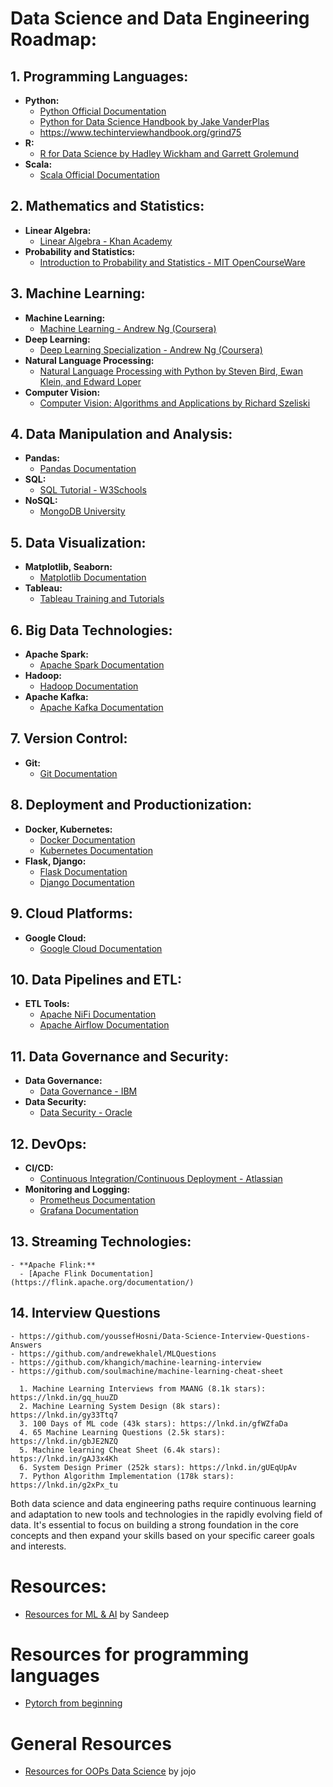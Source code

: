 # Data Science and Data Engineering Roadmap:

## 1. Programming Languages:
   - **Python:** 
     - [Python Official Documentation](https://docs.python.org/)
     - [Python for Data Science Handbook by Jake VanderPlas](https://jakevdp.github.io/PythonDataScienceHandbook/)
     - https://www.techinterviewhandbook.org/grind75
   - **R:** 
     - [R for Data Science by Hadley Wickham and Garrett Grolemund](https://r4ds.had.co.nz/)
   - **Scala:** 
     - [Scala Official Documentation](https://docs.scala-lang.org/)

## 2. Mathematics and Statistics:
   - **Linear Algebra:** 
     - [Linear Algebra - Khan Academy](https://www.khanacademy.org/math/linear-algebra)
   - **Probability and Statistics:** 
     - [Introduction to Probability and Statistics - MIT OpenCourseWare](https://ocw.mit.edu/courses/mathematics/18-05-introduction-to-probability-and-statistics-spring-2014/)

## 3. Machine Learning:
   - **Machine Learning:** 
     - [Machine Learning - Andrew Ng (Coursera)](https://www.coursera.org/learn/machine-learning)
   - **Deep Learning:** 
     - [Deep Learning Specialization - Andrew Ng (Coursera)](https://www.coursera.org/specializations/deep-learning)
   - **Natural Language Processing:** 
     - [Natural Language Processing with Python by Steven Bird, Ewan Klein, and Edward Loper](https://www.nltk.org/book/)
   - **Computer Vision:** 
     - [Computer Vision: Algorithms and Applications by Richard Szeliski](https://www.microsoft.com/en-us/research/people/rick-szeliski/)

## 4. Data Manipulation and Analysis:
   - **Pandas:** 
     - [Pandas Documentation](https://pandas.pydata.org/docs/)
   - **SQL:** 
     - [SQL Tutorial - W3Schools](https://www.w3schools.com/sql/)
   - **NoSQL:** 
     - [MongoDB University](https://university.mongodb.com/)

## 5. Data Visualization:
   - **Matplotlib, Seaborn:** 
     - [Matplotlib Documentation](https://matplotlib.org/stable/contents.html)
   - **Tableau:** 
     - [Tableau Training and Tutorials](https://www.tableau.com/learn/training)

## 6. Big Data Technologies:
   - **Apache Spark:** 
     - [Apache Spark Documentation](https://spark.apache.org/docs/latest/)
   - **Hadoop:** 
     - [Hadoop Documentation](https://hadoop.apache.org/docs/current/)
   - **Apache Kafka:** 
     - [Apache Kafka Documentation](https://kafka.apache.org/documentation/)

## 7. Version Control:
   - **Git:** 
     - [Git Documentation](https://git-scm.com/doc)

## 8. Deployment and Productionization:
   - **Docker, Kubernetes:** 
     - [Docker Documentation](https://docs.docker.com/)
     - [Kubernetes Documentation](https://kubernetes.io/docs/)
   - **Flask, Django:** 
     - [Flask Documentation](https://flask.palletsprojects.com/en/2.0.x/)
     - [Django Documentation](https://docs.djangoproject.com/en/4.0/)

## 9. Cloud Platforms:
   - **Google Cloud:** 
     - [Google Cloud Documentation](https://cloud.google.com/docs)

## 10. Data Pipelines and ETL:
   - **ETL Tools:** 
     - [Apache NiFi Documentation](https://nifi.apache.org/docs.html)
     - [Apache Airflow Documentation](https://airflow.apache.org/docs/)

## 11. Data Governance and Security:
   - **Data Governance:** 
     - [Data Governance - IBM](https://www.ibm.com/cloud/learn/data-governance)
   - **Data Security:** 
     - [Data Security - Oracle](https://www.oracle.com/security/)

## 12. DevOps:
   - **CI/CD:** 
     - [Continuous Integration/Continuous Deployment - Atlassian](https://www.atlassian.com/continuous-delivery)
   - **Monitoring and Logging:** 
     - [Prometheus Documentation](https://prometheus.io/docs/)
     - [Grafana Documentation](https://grafana.com/docs/grafana/latest/)

## 13. Streaming Technologies:
    - **Apache Flink:** 
      - [Apache Flink Documentation](https://flink.apache.org/documentation/)

## 14. Interview Questions 
    - https://github.com/youssefHosni/Data-Science-Interview-Questions-Answers
    - https://github.com/andrewekhalel/MLQuestions
    - https://github.com/khangich/machine-learning-interview
    - https://github.com/soulmachine/machine-learning-cheat-sheet

      1. Machine Learning Interviews from MAANG (8.1k stars): https://lnkd.in/gq_huuZD
      2. Machine Learning System Design (8k stars): https://lnkd.in/gy33Ttq7
      3. 100 Days of ML code (43k stars): https://lnkd.in/gfWZfaDa
      4. 65 Machine Learning Questions (2.5k stars): https://lnkd.in/gbJE2NZQ
      5. Machine learning Cheat Sheet (6.4k stars): https://lnkd.in/gAJ3x4Kh
      6. System Design Primer (252k stars): https://lnkd.in/gUEqUpAv
      7. Python Algorithm Implementation (178k stars): https://lnkd.in/g2xPx_tu



Both data science and data engineering paths require continuous learning and adaptation to new tools and technologies in the rapidly evolving field of data. It's essential to focus on building a strong foundation in the core concepts and then expand your skills based on your specific career goals and interests.


# Resources:
   - [Resources for ML & AI](https://cloudy-salary-28d.notion.site/Resources-for-ML-AI-e9b3ac3a030341908d1e9cfc9b7c2309) by Sandeep


# Resources for programming languages 
   - [Pytorch from beginning](https://github.com/fastai/fastbook)

# General Resources
   - [Resources for OOPs Data Science](https://www.kaggle.com/code/alaasedeeq/object-oriented-programming-for-data-science/notebook#Creating-Objects-of-our-Classes) by jojo

